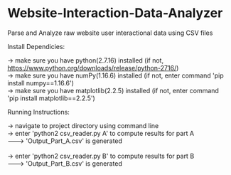# Website-Interaction-Data-Analyzer
Parse and Analyze raw website user interactional data using CSV files  



Install Dependicies:

-> make sure you have python(2.7.16) installed (if not,  https://www.python.org/downloads/release/python-2716/) \
-> make sure you have numPy(1.16.6) installed (if not, enter command 'pip install numpy==1.16.6') \
-> make sure you have matplotlib(2.2.5) installed (if not, enter command 'pip install matplotlib==2.2.5') 


Running Instructions:

-> navigate to project directory using command line \
-> enter 'python2 csv_reader.py A' to compute results for part A \
   ---> 'Output_Part_A.csv' is generated \
\
-> enter 'python2 csv_reader.py B' to compute results for part B \
   ---> 'Output_Part_B.csv' is generated
